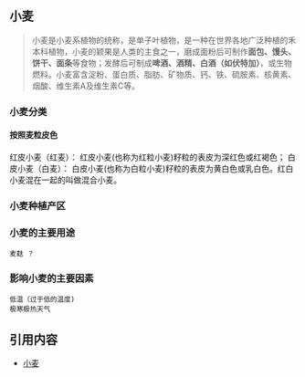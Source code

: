 ## 小麦

> 小麦是小麦系植物的统称，是单子叶植物，是一种在世界各地广泛种植的禾本科植物，小麦的颖果是人类的主食之一，磨成面粉后可制作**面包、馒头、饼干、面条**等食物；发酵后可制成**啤酒、酒精、白酒（如伏特加）**，或生物燃料。小麦富含淀粉、蛋白质、脂肪、矿物质、钙、铁、硫胺素、核黄素、烟酸、维生素A及维生素C等。


### 小麦分类

#### 按照麦粒皮色

红皮小麦（红麦）： 红皮小麦(也称为红粒小麦)籽粒的表皮为深红色或红褐色；
白皮小麦（白麦）： 白皮小麦(也称为白粒小麦)籽粒的表皮为黄白色或乳白色。红白小麦混在一起的叫做混合小麦。


### 小麦种植产区

### 小麦的主要用途

	麦麸 ？

### 影响小麦的主要因素

	低温（过于低的温度)
	极寒极热天气


### 


































## 引用内容
+ [小麦](https://baike.baidu.com/item/%E5%B0%8F%E9%BA%A6/10237?fr=aladdin)